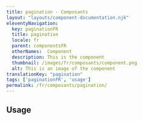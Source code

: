 ```yaml
---
title: pagination - Composants
layout: "layouts/component-documentation.njk"
eleventyNavigation:
  key: paginationFR
  title: pagination
  locale: fr
  parent: componentsFR
  otherNames:  Component
  description: This is the component
  thumbnail: /images/fr/composants/component.png
  alt: This is an image of the component
translationKey: "pagination"
tags: ['paginationFR', 'usage']
permalink: /fr/composants/pagination/
---
```


## Usage